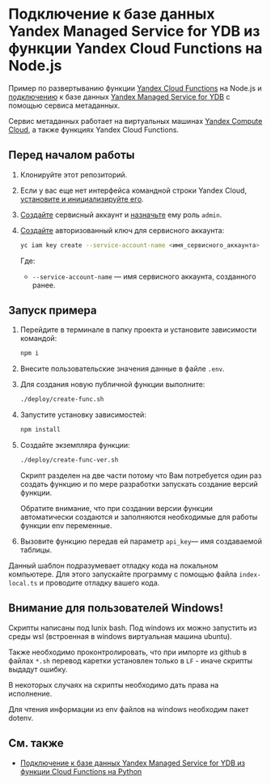 # Подключение к базе данных Yandex Managed Service for YDB из функции Yandex Cloud Functions на Node.js

Пример по развертыванию функции [Yandex Cloud Functions](https://cloud.yandex.ru/docs/functions/) на Node.js и [подключению](https://cloud.yandex.ru/docs/ydb/concepts/connect) к базе данных [Yandex Managed Service for YDB](https://cloud.yandex.ru/docs/ydb/) с помощью сервиса метаданных.

Сервис метаданных работает на виртуальных машинах [Yandex Compute Cloud](https://cloud.yandex.ru/docs/compute/), а также функциях Yandex Cloud Functions.

## Перед началом работы

1. Клонируйте этот репозиторий.
1. Если у вас еще нет интерфейса командной строки Yandex Cloud, [установите и инициализируйте его](https://yandex.cloud/ru/docs/cli/quickstart#install).
1. [Создайте](https://yandex.cloud/ru/docs/iam/operations/sa/create) сервисный аккаунт и [назначьте](https://yandex.cloud/ru/docs/iam/operations/sa/assign-role-for-sa) ему роль `admin`.
1. [Создайте](https://cloud.yandex.ru/docs/iam/operations/authorized-key/create) авторизованный ключ для сервисного аккаунта:

    ```bash
    yc iam key create --service-account-name <имя_сервисного_аккаунта> -o service_account_key_file.json
    ```

   Где: 
   * `--service-account-name` — имя сервисного аккаунта, созданного ранее.


## Запуск примера

1. Перейдите в терминале в папку проекта и установите зависимости командой:
    ```bash
    npm i
    ```
1. Внесите пользовательские значения данные в файле `.env`.


1. Для создания новую публичной функции выполните: 
    ```bash
    ./deploy/create-func.sh
    ```
1. Запустите установку зависимостей:
    ```bash
    npm install
    ```

1. Создайте экземпляра функции:
    ```bash
    ./deploy/create-func-ver.sh
    ```

    Скрипт разделен на две части потому что Вам потребуется один раз создать функцию и по мере разработки запускать создание версий функции.

    Обратите внимание, что при создании версии функции автоматически создаются и заполняются необходимые для работы функции env переменные.

1. Вызовите функцию передав ей параметр `api_key`— имя создаваемой таблицы.


Данный шаблон подразумевает отладку кода на локальном компьютере. Для этого запускайте программу с помощью файла `index-local.ts` и проводите отладку вашего кода.


## Внимание для пользователей Windows!

Скрипты написаны под lunix bash. Под windows их можно запустить из среды wsl (встроенная в windows виртуальная машина ubuntu).

Также необходимо проконтролировать, что при импорте из github в файлах `*.sh` перевод каретки установлен только в `LF` - иначе скрипты выдадут ошибку.

В некоторых случаях на скрипты необходимо дать права на исполнение.

Для чтения информации из env файлов на windows необходим пакет dotenv.


## См. также

* [Подключение к базе данных Yandex Managed Service for YDB из функции Cloud Functions на Python](https://cloud.yandex.ru/docs/functions/solutions/connect-to-ydb#create-function)

